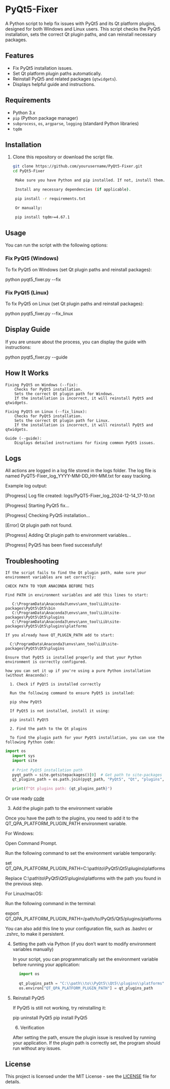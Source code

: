 # PyQt5-Fixer

A Python script to help fix issues with PyQt5 and its Qt platform plugins, designed for both Windows and Linux users. This script checks the PyQt5 installation, sets the correct Qt plugin paths, and can reinstall necessary packages.

## Features

- Fix PyQt5 installation issues.
- Set Qt platform plugin paths automatically.
- Reinstall PyQt5 and related packages (`qtwidgets`).
- Displays helpful guide and instructions.

## Requirements

- Python 3.x
- `pip` (Python package manager)
- `subprocess`, `os`, `argparse`, `logging` (standard Python libraries)
- `tqdm`

## Installation

1. Clone this repository or download the script file.
   
   ```bash
   git clone https://github.com/yourusername/PyQt5-Fixer.git
   cd PyQt5-Fixer

    Make sure you have Python and pip installed. If not, install them.

    Install any necessary dependencies (if applicable).

    pip install -r requirements.txt

    Or manually:

    pip install tqdm>=4.67.1


## Usage

You can run the script with the following options:

### Fix PyQt5 (Windows)

To fix PyQt5 on Windows (set Qt plugin paths and reinstall packages):

python pyqt5_fixer.py --fix

### Fix PyQt5 (Linux)

To fix PyQt5 on Linux (set Qt plugin paths and reinstall packages):

python pyqt5_fixer.py --fix_linux

## Display Guide

If you are unsure about the process, you can display the guide with instructions:

python pyqt5_fixer.py --guide

## How It Works

    Fixing PyQt5 on Windows (--fix):
        Checks for PyQt5 installation.
        Sets the correct Qt plugin path for Windows.
        If the installation is incorrect, it will reinstall PyQt5 and qtwidgets.

    Fixing PyQt5 on Linux (--fix_linux):
        Checks for PyQt5 installation.
        Sets the correct Qt plugin path for Linux.
        If the installation is incorrect, it will reinstall PyQt5 and qtwidgets.

    Guide (--guide):
        Displays detailed instructions for fixing common PyQt5 issues.

## Logs

All actions are logged in a log file stored in the logs folder. The log file is named PyQT5-Fixer_log_YYYY-MM-DD_HH-MM.txt for easy tracking.

Example log output:

[Progress] Log file created: logs/PyQT5-Fixer_log_2024-12-14_17-10.txt

[Progress] Starting PyQt5 fix...

[Progress] Checking PyQt5 installation...

[Error] Qt plugin path not found.

[Progress] Adding Qt plugin path to environment variables...

[Progress] PyQt5 has been fixed successfully!

## Troubleshooting

    If the script fails to find the Qt plugin path, make sure your environment variables are set correctly:

    CHECK PATH TO YOUR ANACONDA BEFORE THIS
    
    Find PATH in environment variables and add this lines to start:

       C:\ProgramData\Anaconda3\envs\ann_tool\Lib\site-packages\PyQt5\Qt5\bin
       C:\ProgramData\Anaconda3\envs\ann_tool\Lib\site-packages\PyQt5\Qt5\plugins
       C:\ProgramData\Anaconda3\envs\ann_tool\Lib\site-packages\PyQt5\Qt5\plugins\platforms

    If you already have QT_PLUGIN_PATH add to start:

      C:\ProgramData\Anaconda3\envs\ann_tool\Lib\site-packages\PyQt5\Qt5\plugins
    
    Ensure that PyQt5 is installed properly and that your Python environment is correctly configured.

    how you can set it up if you're using a pure Python installation (without Anaconda):
    
      1. Check if PyQt5 is installed correctly
      
      Run the following command to ensure PyQt5 is installed:
      
      pip show PyQt5
      
      If PyQt5 is not installed, install it using:
      
      pip install PyQt5
      
      2. Find the path to the Qt plugins
      
      To find the plugin path for your PyQt5 installation, you can use the following Python code:

```python
import os
   import sys
   import site
      
   # Print PyQt5 installation path
   pyqt_path = site.getsitepackages()[0]  # Get path to site-packages
   qt_plugins_path = os.path.join(pyqt_path, "PyQt5", "Qt", "plugins", "platforms")

   print(f"Qt plugins path: {qt_plugins_path}")
```

   Or use ready [code](https://github.com/nazarhktwitch/PyQT5-Path-Finder)


   3. Add the plugin path to the environment variable
      
   Once you have the path to the plugins, you need to add it to the QT_QPA_PLATFORM_PLUGIN_PATH environment variable.
      
For Windows:
      
   Open Command Prompt.
      
   Run the following command to set the environment variable temporarily:
      
   set QT_QPA_PLATFORM_PLUGIN_PATH=C:\path\to\PyQt5\Qt5\plugins\platforms
      
   Replace C:\path\to\PyQt5\Qt5\plugins\platforms with the path you found in the previous step.
   
For Linux/macOS:
      
   Run the following command in the terminal:
      
   export QT_QPA_PLATFORM_PLUGIN_PATH=/path/to/PyQt5/Qt5/plugins/platforms
      
   You can also add this line to your configuration file, such as .bashrc or .zshrc, to make it persistent.

   4. Setting the path via Python (if you don’t want to modify environment variables manually)
      
      In your script, you can programmatically set the environment variable before running your application:

```python
      import os
      
      qt_plugins_path = "C:\\path\\to\\PyQt5\\Qt5\\plugins\\platforms"  # Set your plugins path
      os.environ["QT_QPA_PLATFORM_PLUGIN_PATH"] = qt_plugins_path
```

   5. Reinstall PyQt5
      
      If PyQt5 is still not working, try reinstalling it:
      
      pip uninstall PyQt5
      pip install PyQt5
      
      6. Verification
      
      After setting the path, ensure the plugin issue is resolved by running your application. If the plugin path is correctly set, the program should run without any issues.

## License

This project is licensed under the MIT License - see the [LICENSE](https://github.com/nazarhktwitch/PyQT5-Fixer/blob/main/LICENSE) file for details.
